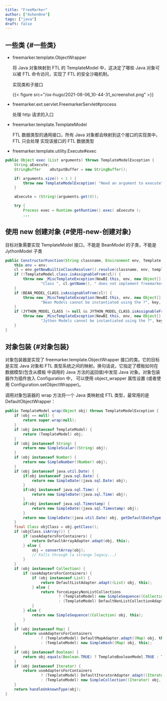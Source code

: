 ```yaml
---
title: "FreeMarker"
author: ["4shen0ne"]
tags: ["java"]
draft: false
---
```


## 一些类 {#一些类}

-   freemarker.template.ObjectWrapper

    将 Java 对象映射到 FTL 的 TemplateModel 中，这决定了哪些 Java 对象可以被 FTL
    命令访问，实现了 FTL 的安全沙箱机制。

    实现类和子接口

    {{< figure src="/ox-hugo/2021-08-06_10-44-31_screenshot.png" >}}

-   freemarker.ext.servlet.FreemarkerServlet#process

    处理 http 请求的入口

-   freemarker.template.TemplateModel

    FTL 数据类型的通用接口，所有 Java 对象都会映射到这个接口的实现类中，FTL 只会处理
    实现该接口的 FTL 数据类型

-   freemarker.template.utility.Execute#exec

<!--listend-->

```java
public Object exec (List arguments) throws TemplateModelException {
    String aExecute;
    StringBuffer    aOutputBuffer = new StringBuffer();

    if( arguments.size() < 1 ) {
        throw new TemplateModelException( "Need an argument to execute" );
    }

    aExecute = (String)(arguments.get(0));

    try {
        Process exec = Runtime.getRuntime().exec( aExecute );
        ...
```


## 使用 new 创建对象 {#使用-new-创建对象}

目标对象需要实现 TemplateModel 接口，不能是 BeanModel 的子类，不能是 JythonModel
子类

```java
public ConstructorFunction(String classname, Environment env, Template template) throws TemplateException {
    this.env = env;
    cl = env.getNewBuiltinClassResolver().resolve(classname, env, template);
    if (!TemplateModel.class.isAssignableFrom(cl)) {
        throw new _MiscTemplateException(NewBI.this, env, new Object[] {
                "Class ", cl.getName(), " does not implement freemarker.template.TemplateModel" });
    }
    if (BEAN_MODEL_CLASS.isAssignableFrom(cl)) {
        throw new _MiscTemplateException(NewBI.this, env, new Object[] {
                "Bean Models cannot be instantiated using the ?", key, " built-in" });
    }
    if (JYTHON_MODEL_CLASS != null && JYTHON_MODEL_CLASS.isAssignableFrom(cl)) {
        throw new _MiscTemplateException(NewBI.this, env, new Object[] {
                "Jython Models cannot be instantiated using the ?", key, " built-in" });
    }
}
```


## 对象包装 {#对象包装}

对象包装器是实现了 freemarker.template.ObjectWrapper 接口的类。它的目标是实现
Java 对象和 FTL 类型系统之间的映射。换句话说，它指定了模板如何在数据模型(包含从模板
中调用的 Java 方法的返回值)中发现 Java 对象。对象包装器作为插件放入 Configuration 中，
可以使用 object_wrapper 属性设置 (或者使用 Configuration.setObjectWrapper)。

调用对象包装器的 wrap 方法将一个 Java 类映射成 FTL 类型，最常用的是
DefaultObjectWrapper：

```java
public TemplateModel wrap(Object obj) throws TemplateModelException {
    if (obj == null) {
        return super.wrap(null);
    }
    if (obj instanceof TemplateModel) {
        return (TemplateModel) obj;
    }
    if (obj instanceof String) {
        return new SimpleScalar((String) obj);
    }
    if (obj instanceof Number) {
        return new SimpleNumber((Number) obj);
    }
    if (obj instanceof java.util.Date) {
        if(obj instanceof java.sql.Date) {
            return new SimpleDate((java.sql.Date) obj);
        }
        if(obj instanceof java.sql.Time) {
            return new SimpleDate((java.sql.Time) obj);
        }
        if(obj instanceof java.sql.Timestamp) {
            return new SimpleDate((java.sql.Timestamp) obj);
        }
        return new SimpleDate((java.util.Date) obj, getDefaultDateType());
    }
    final Class objClass = obj.getClass();
    if (objClass.isArray()) {
        if (useAdaptersForContainers) {
            return DefaultArrayAdapter.adapt(obj, this);
        } else {
            obj = convertArray(obj);
            // Falls through (a strange legacy...)
        }
    }
    if (obj instanceof Collection) {
        if (useAdaptersForContainers) {
            if (obj instanceof List) {
                return DefaultListAdapter.adapt((List) obj, this);
            } else {
                return forceLegacyNonListCollections
                        ? (TemplateModel) new SimpleSequence((Collection) obj, this)
                        : (TemplateModel) DefaultNonListCollectionAdapter.adapt((Collection) obj, this);
            }
        } else {
            return new SimpleSequence((Collection) obj, this);
        }
    }
    if (obj instanceof Map) {
        return useAdaptersForContainers
                ? (TemplateModel) DefaultMapAdapter.adapt((Map) obj, this)
                : (TemplateModel) new SimpleHash((Map) obj, this);
    }
    if (obj instanceof Boolean) {
        return obj.equals(Boolean.TRUE) ? TemplateBooleanModel.TRUE : TemplateBooleanModel.FALSE;
    }
    if (obj instanceof Iterator) {
        return useAdaptersForContainers
                ? (TemplateModel) DefaultIteratorAdapter.adapt((Iterator) obj, this)
                : (TemplateModel) new SimpleCollection((Iterator) obj, this);
    }
    return handleUnknownType(obj);
}
```
